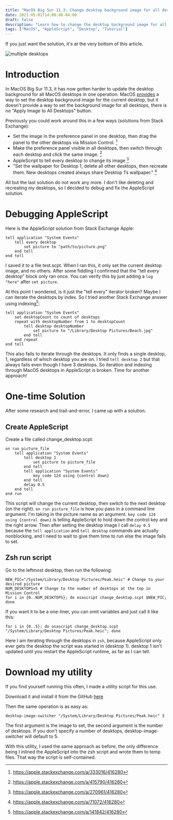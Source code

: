 ```yaml
---
title: "MacOS Big Sur 11.3: Change desktop background image for all desktops"
date: 2021-05-01T14:08:40-04:00
draft: false
description: "Learn how to change the desktop background image for all MacOS Big Sur desktops at once using a working AppleScript solution when the built-in options don't work."
tags: ["MacOS", "AppleScript", "Desktop", "Tutorial"]
---
```


If you just want the solution, it's at the very bottom of this article.

![multiple desktops](/multiple-desktops-with-images.png#l)

# Introduction

In MacOS Big Sur 11.3, it has now gotten harder to update the desktop background for all MacOS desktops in one operation. MacOS [provides](https://web.archive.org/web/20210219174518/https://support.apple.com/guide/mac-help/change-your-desktop-picture-mchlp3013/mac) a way to set the desktop background image for the current desktop, but it doesn't provide a way to set the background image for all desktops, there is no "Apply Image to All Desktops" button.

Previously you could work around this in a few ways (solutions from Stack Exchange):

- Set the image in the preference panel in one desktop, then drag the panel to the other desktops via Mission Control. [^1]
- Make the preference panel visible in all desktops, then switch through each desktop and click the same image. [^2]
- AppleScript to tell every desktop to change its image [^3]
- "Set the wallpaper for Desktop 1, delete all other desktops, then recreate them. New desktops created always share Desktop 1’s wallpaper." [^4]

All but the last solution do not work any more. I don't like deleting and recreating my desktops, so I decided to debug and fix the AppleScript solution.

# Debugging AppleScript

Here is the AppleScript solution from Stack Exchange Apple:

```
tell application "System Events"
    tell every desktop
        set picture to "path/to/picture.png"
    end tell
end tell
```

I saved it to a file test.scpt. When I ran this, it only set the current desktop image, and no others. After some fiddling I confirmed that the "tell every desktop" block only ran once. You can verify this by just adding a `log "here"` after `set picture`.

At this point I wondered, is it just the "tell every" iterator broken? Maybe I can iterate the desktops by index. So I tried another Stack Exchange answer using indexing[^5]:

```
tell application "System Events"
    set desktopCount to count of desktops
    repeat with desktopNumber from 1 to desktopCount
        tell desktop desktopNumber
            set picture to "/Library/Desktop Pictures/Beach.jpg"
        end tell
    end repeat
end tell
```

This also fails to iterate through the desktops. It only finds a single desktop, 1, regardless of which desktop you are on. I tried `tell desktop 2` but that always fails even though I have 3 desktops. So iteration and indexing through MacOS desktops in AppleScript is broken. Time for another approach!

# One-time Solution

After some research and trail-and-error, I came up with a solution.

## Create AppleScript

Create a file called change_desktop.scpt:

```
on run picture_file
    tell application "System Events"
        tell desktop 1
            set picture to picture_file
        end tell
        tell application "System Events"
            key code 124 using {control down}
        end tell
        delay 0.5
    end tell
end run
```

This script will change the current desktop, then switch to the next desktop (on the right). `on run picture_file` is how you pass in a command line argument. I'm taking in the picture name as an argument. `key code 124 using {control down}` is telling AppleScript to hold down the control key and the right arrow. Then after setting the desktop image I call `delay 0.5` because the `tell application` and `tell desktop` commands are actually nonblocking, and I need to wait to give them time to run else the image fails to set.

## Zsh run script

Go to the leftmost desktop, then run the following:

```
NEW_PIC="/System/Library/Desktop Pictures/Peak.heic" # Change to your desired picture
NUM_DESKTOPS=5 # Change to the number of desktops at the top in Mission Control
for i in {0..NUM_DESKTOPS}; do osascript change_desktop.scpt $NEW_PIC; done
```

If you want it to be a one-liner, you can omit variables and just call it like this:

```
for i in {0..5}; do osascript change_desktop.scpt "/System/Library/Desktop Pictures/Peak.heic"; done
```

Here I am iterating through the desktops in `zsh`, because AppleScript only ever gets the desktop the script was started in (desktop 1). desktop 1 isn't updated until you restart the AppleScript runtime, as far as I can tell.

# Download my utility

If you find yourself running this often, I made a utility script for this use.

Download it and install it from the GitHub [here](https://github.com/GabrielDougherty/desktop-image-switcher)

Then the same operation is as easy as:

```
desktop-image-switcher "/System/Library/Desktop Pictures/Peak.heic" 3
```

The first argument is the image to set, the second argument is the number of desktops. If you don't specify a number of desktops, desktop-image-switcher will default to 5.

With this utility, I used the same approach as before, the only difference being I inlined the AppleScript into the zsh script and wrote them to temp files. That way the script is self-contained.

[^1]: https://apple.stackexchange.com/a/333016/416280
[^2]: https://apple.stackexchange.com/a/415790/416280
[^3]: https://apple.stackexchange.com/a/270961/416280
[^4]: https://apple.stackexchange.com/a/71072/416280
[^5]: https://apple.stackexchange.com/a/141842/416280